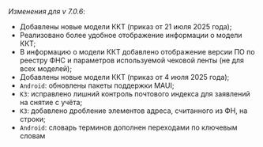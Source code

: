 _Изменения для v 7.0.6_:
- Добавлены новые модели ККТ (приказ от 21 июля 2025 года);
- Реализовано более удобное отображение информации о модели ККТ;
- В информацию о модели ККТ добавлено отображение версии ПО по реестру ФНС и параметров используемой чековой ленты (не для всех моделей);
- Добавлены новые модели ККТ (приказ от 4 июля 2025 года);
- `Android`: обновлены пакеты поддержки MAUI;
- `КЗ`: исправлено лишний контроль почтового индекса для заявлений на снятие с учёта;
- `КЗ`: добавлено дробление элементов адреса, считанного из ФН, на строки;
- `Android`: словарь терминов дополнен переходами по ключевым словам
